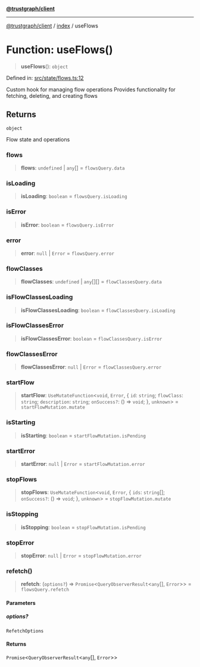 [**@trustgraph/client**](../../README.md)

***

[@trustgraph/client](../../README.md) / [index](../README.md) / useFlows

# Function: useFlows()

> **useFlows**(): `object`

Defined in: [src/state/flows.ts:12](https://github.com/trustgraph-ai/trustgraph-ts-client/blob/92e187771a25b959c85a4f966bb97eb5d407310b/src/state/flows.ts#L12)

Custom hook for managing flow operations
Provides functionality for fetching, deleting, and creating flows

## Returns

`object`

Flow state and operations

### flows

> **flows**: `undefined` \| `any`[] = `flowsQuery.data`

### isLoading

> **isLoading**: `boolean` = `flowsQuery.isLoading`

### isError

> **isError**: `boolean` = `flowsQuery.isError`

### error

> **error**: `null` \| `Error` = `flowsQuery.error`

### flowClasses

> **flowClasses**: `undefined` \| `any`[][] = `flowClassesQuery.data`

### isFlowClassesLoading

> **isFlowClassesLoading**: `boolean` = `flowClassesQuery.isLoading`

### isFlowClassesError

> **isFlowClassesError**: `boolean` = `flowClassesQuery.isError`

### flowClassesError

> **flowClassesError**: `null` \| `Error` = `flowClassesQuery.error`

### startFlow

> **startFlow**: `UseMutateFunction`\<`void`, `Error`, \{ `id`: `string`; `flowClass`: `string`; `description`: `string`; `onSuccess?`: () => `void`; \}, `unknown`\> = `startFlowMutation.mutate`

### isStarting

> **isStarting**: `boolean` = `startFlowMutation.isPending`

### startError

> **startError**: `null` \| `Error` = `startFlowMutation.error`

### stopFlows

> **stopFlows**: `UseMutateFunction`\<`void`, `Error`, \{ `ids`: `string`[]; `onSuccess?`: () => `void`; \}, `unknown`\> = `stopFlowMutation.mutate`

### isStopping

> **isStopping**: `boolean` = `stopFlowMutation.isPending`

### stopError

> **stopError**: `null` \| `Error` = `stopFlowMutation.error`

### refetch()

> **refetch**: (`options?`) => `Promise`\<`QueryObserverResult`\<`any`[], `Error`\>\> = `flowsQuery.refetch`

#### Parameters

##### options?

`RefetchOptions`

#### Returns

`Promise`\<`QueryObserverResult`\<`any`[], `Error`\>\>
